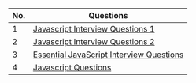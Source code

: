 | No. | Questions |
| --- | --------- |
|1  | [Javascript Interview Questions 1](https://github.com/sudheerj/javascript-interview-questions) |
|2  | [Javascript Interview Questions 2](https://github.com/lydiahallie/javascript-questions) |
|3 | [Essential JavaScript Interview Questions](https://github.com/ganqqwerty/123-Essential-JavaScript-Interview-Questions) |
|4  | [Javascript Questions](https://github.com/learning-zone/javascript-basics) |

